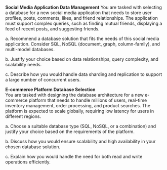 **Social Media Application Data Management**
You are tasked with selecting a database for a new social media application that needs to store user profiles, posts, comments, likes, and friend relationships. The application must support complex queries, such as finding mutual friends, displaying a feed of recent posts, and suggesting friends.
  
  a. Recommend a database solution that fits the needs of this social media application. Consider SQL, NoSQL (document, graph, column-family), and multi-model databases.
  
  b. Justify your choice based on data relationships, query complexity, and scalability needs.
  
  c. Describe how you would handle data sharding and replication to support a large number of concurrent users.



**E-commerce Platform Database Selection**  
You are tasked with designing the database architecture for a new e-commerce platform that needs to handle millions of users, real-time inventory management, order processing, and product searches. The platform is expected to scale globally, requiring low latency for users in different regions.
  
  a. Choose a suitable database type (SQL, NoSQL, or a combination) and justify your choice based on the requirements of the platform.
  
  b. Discuss how you would ensure scalability and high availability in your chosen database solution.
  
  c. Explain how you would handle the need for both read and write operations efficiently.
